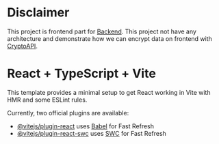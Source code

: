 # Disclaimer
This project is frontend part for [Backend](https://github.com/ramfan/encrypt-test-nest). This project not have any 
architecture and demonstrate how we can encrypt data on frontend with [CryptoAPI](https://developer.mozilla.org/en-US/docs/Web/API/Web_Crypto_API).

# React + TypeScript + Vite

This template provides a minimal setup to get React working in Vite with HMR and some ESLint rules.

Currently, two official plugins are available:

- [@vitejs/plugin-react](https://github.com/vitejs/vite-plugin-react/blob/main/packages/plugin-react/README.md) uses [Babel](https://babeljs.io/) for Fast Refresh
- [@vitejs/plugin-react-swc](https://github.com/vitejs/vite-plugin-react-swc) uses [SWC](https://swc.rs/) for Fast Refresh

